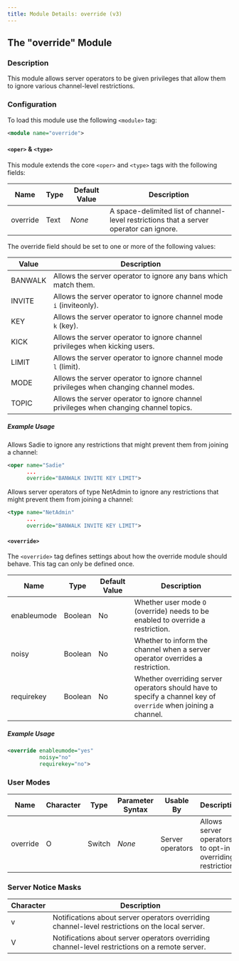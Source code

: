 ```yaml
---
title: Module Details: override (v3)
---
```


## The "override" Module

### Description

This module allows server operators to be given privileges that allow them to ignore various channel-level restrictions.

### Configuration

To load this module use the following `<module>` tag:

```xml
<module name="override">
```

#### `<oper>` &amp; `<type>`

This module extends the core `<oper>` and `<type>` tags with the following fields:

Name     | Type | Default Value | Description
-------- | ---- | ------------- | -----------
override | Text | *None*        | A space-delimited list of channel-level restrictions that a server operator can ignore.

The override field should be set to one or more of the following values:

Value   | Description
------- | -----------
BANWALK | Allows the server operator to ignore any bans which match them.
INVITE  | Allows the server operator to ignore channel mode `i` (inviteonly).
KEY     | Allows the server operator to ignore channel mode `k` (key).
KICK    | Allows the server operator to ignore channel privileges when kicking users.
LIMIT   | Allows the server operator to ignore channel mode `l` (limit).
MODE    | Allows the server operator to ignore channel privileges when changing channel modes.
TOPIC   | Allows the server operator to ignore channel privileges when changing channel topics.

##### Example Usage

Allows Sadie to ignore any restrictions that might prevent them from joining a channel:

```xml
<oper name="Sadie"
      ...
      override="BANWALK INVITE KEY LIMIT">
```

Allows server operators of type NetAdmin to ignore any restrictions that might prevent them from joining a channel:

```xml
<type name="NetAdmin"
      ...
      override="BANWALK INVITE KEY LIMIT">
```

#### `<override>`

The `<override>` tag defines settings about how the override module should behave. This tag can only be defined once.

Name        | Type    | Default Value | Description
----------- | ------- | ------------- | -----------
enableumode | Boolean | No            | Whether user mode `O` (override) needs to be enabled to override a restriction.
noisy       | Boolean | No            | Whether to inform the channel when a server operator overrides a restriction.
requirekey  | Boolean | No            | Whether overriding server operators should have to specify a channel key of `override` when joining a channel.

##### Example Usage

```xml
<override enableumode="yes"
          noisy="no"
          requirekey="no">
```

### User Modes

Name     | Character | Type   | Parameter Syntax | Usable By        | Description
-------- | --------- | ------ | ---------------- | ---------------- | -----------
override | O         | Switch | *None*           | Server operators | Allows server operators to opt-in to overriding restrictions.

### Server Notice Masks

Character | Description
--------- | -----------
v         | Notifications about server operators overriding channel-level restrictions on the local server.
V         | Notifications about server operators overriding channel-level restrictions on a remote server.
